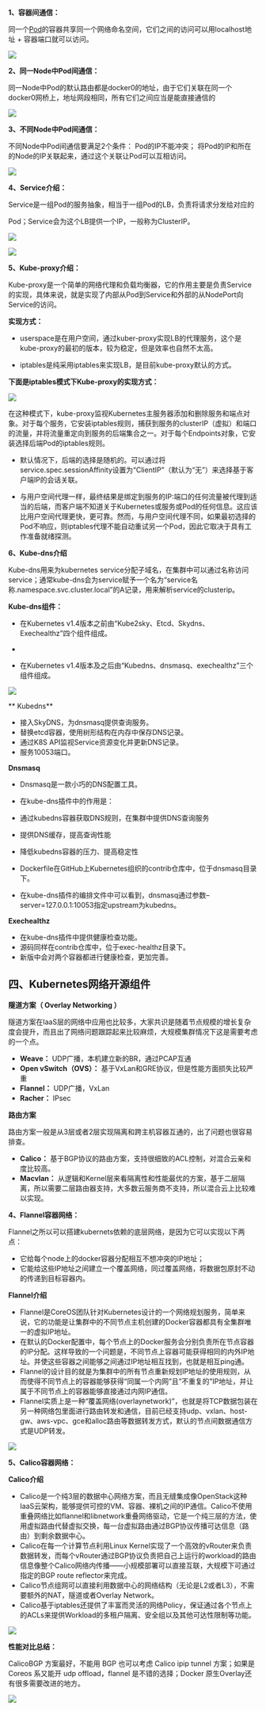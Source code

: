 **1、容器间通信：**

同一个[Pod](https://www.kubernetes.org.cn/tags/pod)的容器共享同一个网络命名空间，它们之间的访问可以用localhost地址 + 容器端口就可以访问。

![](/assets/kubnet1.png)

**2、同一Node中Pod间通信：**

同一Node中Pod的默认路由都是docker0的地址，由于它们关联在同一个docker0网桥上，地址网段相同，所有它们之间应当是能直接通信的

![](/assets/kubnet2.png)

**3、不同Node中Pod间通信：**

不同Node中Pod间通信要满足2个条件： Pod的IP不能冲突； 将Pod的IP和所在的Node的IP关联起来，通过这个关联让Pod可以互相访问。

![](/assets/kubnet3.png)

**4、Service介绍：**

Service是一组Pod的服务抽象，相当于一组Pod的LB，负责将请求分发给对应的

Pod；Service会为这个LB提供一个IP，一般称为ClusterIP。

![](/assets/kubservice1.png)

![](/assets/kubservice2.png)

**5、Kube-proxy介绍：**

Kube-proxy是一个简单的网络代理和负载均衡器，它的作用主要是负责Service的实现，具体来说，就是实现了内部从Pod到Service和外部的从NodePort向Service的访问。

**实现方式：**

* userspace是在用户空间，通过kuber-proxy实现LB的代理服务，这个是kube-proxy的最初的版本，较为稳定，但是效率也自然不太高。

* iptables是纯采用iptables来实现LB，是目前kube-proxy默认的方式。

**下面是iptables模式下Kube-proxy的实现方式：**

![](/assets/kubproxy1.png)

在这种模式下，kube-proxy监视Kubernetes主服务器添加和删除服务和端点对象。对于每个服务，它安装iptables规则，捕获到服务的clusterIP（虚拟）和端口的流量，并将流量重定向到服务的后端集合之一。对于每个Endpoints对象，它安装选择后端Pod的iptables规则。

* 默认情况下，后端的选择是随机的。可以通过将service.spec.sessionAffinity设置为“ClientIP”（默认为“无”）来选择基于客户端IP的会话关联。

* 与用户空间代理一样，最终结果是绑定到服务的IP:端口的任何流量被代理到适当的后端，而客户端不知道关于Kubernetes或服务或Pod的任何信息。这应该比用户空间代理更快，更可靠。然而，与用户空间代理不同，如果最初选择的Pod不响应，则iptables代理不能自动重试另一个Pod，因此它取决于具有工作准备就绪探测。

**6、Kube-dns介绍**

Kube-dns用来为kubernetes service分配子域名，在集群中可以通过名称访问service；通常kube-dns会为service赋予一个名为“service名称.namespace.svc.cluster.local”的A记录，用来解析service的clusterip。

**Kube-dns组件：**

* 在Kubernetes v1.4版本之前由“Kube2sky、Etcd、Skydns、Exechealthz”四个组件组成。

* 
* 在Kubernetes v1.4版本及之后由“Kubedns、dnsmasq、exechealthz”三个组件组成。

![](/assets/kubdns1.png)

** Kubedns**

* 接入SkyDNS，为dnsmasq提供查询服务。
* 替换etcd容器，使用树形结构在内存中保存DNS记录。
* 通过K8S API监视Service资源变化并更新DNS记录。
* 服务10053端口。

**Dnsmasq**

* Dnsmasq是一款小巧的DNS配置工具。

* 在kube-dns插件中的作用是：

* 通过kubedns容器获取DNS规则，在集群中提供DNS查询服务

* 提供DNS缓存，提高查询性能

* 降低kubedns容器的压力、提高稳定性

* Dockerfile在GitHub上Kubernetes组织的contrib仓库中，位于dnsmasq目录下。

* 在kube-dns插件的编排文件中可以看到，dnsmasq通过参数–server=127.0.0.1:10053指定upstream为kubedns。

**Exechealthz**

* 在kube-dns插件中提供健康检查功能。
* 源码同样在contrib仓库中，位于exec-healthz目录下。
* 新版中会对两个容器都进行健康检查，更加完善。

## **四、Kubernetes网络开源组件**

**隧道方案（ Overlay Networking ）**

隧道方案在IaaS层的网络中应用也比较多，大家共识是随着节点规模的增长复杂度会提升，而且出了网络问题跟踪起来比较麻烦，大规模集群情况下这是需要考虑的一个点。

* **Weave：**
  UDP广播，本机建立新的BR，通过PCAP互通
* **Open vSwitch（OVS）：**
  基于VxLan和GRE协议，但是性能方面损失比较严重
* **Flannel：**
  UDP广播，VxLan
* **Racher：**
  IPsec

**路由方案**

路由方案一般是从3层或者2层实现隔离和跨主机容器互通的，出了问题也很容易排查。

* **Calico：**
  基于BGP协议的路由方案，支持很细致的ACL控制，对混合云亲和度比较高。
* **Macvlan：**
  从逻辑和Kernel层来看隔离性和性能最优的方案，基于二层隔离，所以需要二层路由器支持，大多数云服务商不支持，所以混合云上比较难以实现。

**4、Flannel容器网络：**

Flannel之所以可以搭建kubernets依赖的底层网络，是因为它可以实现以下两点：

* 它给每个node上的docker容器分配相互不想冲突的IP地址；
* 它能给这些IP地址之间建立一个覆盖网络，同过覆盖网络，将数据包原封不动的传递到目标容器内。

**Flannel介绍**

* Flannel是CoreOS团队针对Kubernetes设计的一个网络规划服务，简单来说，它的功能是让集群中的不同节点主机创建的Docker容器都具有全集群唯一的虚拟IP地址。
* 在默认的Docker配置中，每个节点上的Docker服务会分别负责所在节点容器的IP分配。这样导致的一个问题是，不同节点上容器可能获得相同的内外IP地址。并使这些容器之间能够之间通过IP地址相互找到，也就是相互ping通。
* Flannel的设计目的就是为集群中的所有节点重新规划IP地址的使用规则，从而使得不同节点上的容器能够获得“同属一个内网”且”不重复的”IP地址，并让属于不同节点上的容器能够直接通过内网IP通信。
* Flannel实质上是一种“覆盖网络\(overlaynetwork\)”，也就是将TCP数据包装在另一种网络包里面进行路由转发和通信，目前已经支持udp、vxlan、host-gw、aws-vpc、gce和alloc路由等数据转发方式，默认的节点间数据通信方式是UDP转发。

![](/assets/kubflannel1.png)

**5、Calico容器网络：**

**Calico介绍**

* Calico是一个纯3层的数据中心网络方案，而且无缝集成像OpenStack这种IaaS云架构，能够提供可控的VM、容器、裸机之间的IP通信。Calico不使用重叠网络比如flannel和libnetwork重叠网络驱动，它是一个纯三层的方法，使用虚拟路由代替虚拟交换，每一台虚拟路由通过BGP协议传播可达信息（路由）到剩余数据中心。
* Calico在每一个计算节点利用Linux Kernel实现了一个高效的vRouter来负责数据转发，而每个vRouter通过BGP协议负责把自己上运行的workload的路由信息像整个Calico网络内传播——小规模部署可以直接互联，大规模下可通过指定的BGP route reflector来完成。
* Calico节点组网可以直接利用数据中心的网络结构（无论是L2或者L3），不需要额外的NAT，隧道或者Overlay Network。
* Calico基于iptables还提供了丰富而灵活的网络Policy，保证通过各个节点上的ACLs来提供Workload的多租户隔离、安全组以及其他可达性限制等功能。

![](/assets/kubcalico1.png)

**性能对比总结：**

CalicoBGP 方案最好，不能用 BGP 也可以考虑 Calico ipip tunnel 方案；如果是 Coreos 系又能开 udp offload，flannel 是不错的选择；Docker 原生Overlay还有很多需要改进的地方。

![](/assets/kubnetcmp.png)

